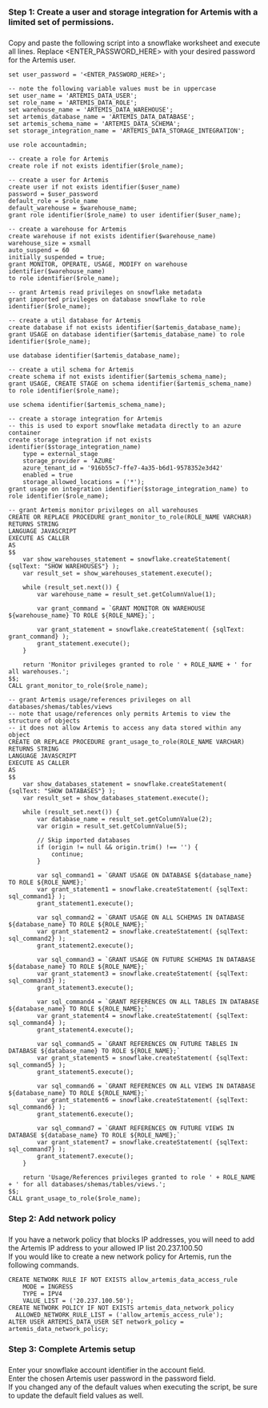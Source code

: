 ###
### Step 1: Create a user and storage integration for Artemis with a limited set of permissions.
### 
Copy and paste the following script into a snowflake worksheet and execute all lines. Replace <ENTER_PASSWORD_HERE> with your 
desired password for the Artemis user.

	set user_password = '<ENTER_PASSWORD_HERE>';

 	-- note the following variable values must be in uppercase
	set user_name = 'ARTEMIS_DATA_USER';
	set role_name = 'ARTEMIS_DATA_ROLE';
	set warehouse_name = 'ARTEMIS_DATA_WAREHOUSE';
	set artemis_database_name = 'ARTEMIS_DATA_DATABASE';
	set artemis_schema_name = 'ARTEMIS_DATA_SCHEMA';
	set storage_integration_name = 'ARTEMIS_DATA_STORAGE_INTEGRATION';
	
	use role accountadmin;
	
	-- create a role for Artemis
	create role if not exists identifier($role_name);
	
	-- create a user for Artemis
	create user if not exists identifier($user_name)
	password = $user_password
	default_role = $role_name
	default_warehouse = $warehouse_name;
	grant role identifier($role_name) to user identifier($user_name);
	
	-- create a warehouse for Artemis
	create warehouse if not exists identifier($warehouse_name)
	warehouse_size = xsmall
	auto_suspend = 60
	initially_suspended = true;
	grant MONITOR, OPERATE, USAGE, MODIFY on warehouse identifier($warehouse_name) 
	to role identifier($role_name);
	
	-- grant Artemis read privileges on snowflake metadata
	grant imported privileges on database snowflake to role identifier($role_name);
	
	-- create a util database for Artemis
	create database if not exists identifier($artemis_database_name);
	grant USAGE on database identifier($artemis_database_name) to role identifier($role_name);

 	use database identifier($artemis_database_name);
	
	-- create a util schema for Artemis
	create schema if not exists identifier($artemis_schema_name);
	grant USAGE, CREATE STAGE on schema identifier($artemis_schema_name) to role identifier($role_name);
	
	use schema identifier($artemis_schema_name);
	
	-- create a storage integration for Artemis
	-- this is used to export snowflake metadata directly to an azure container
	create storage integration if not exists identifier($storage_integration_name)
	    type = external_stage
	    storage_provider = 'AZURE'
	    azure_tenant_id = '916b55c7-ffe7-4a35-b6d1-9578352e3d42'
	    enabled = true
	    storage_allowed_locations = ('*');
	grant usage on integration identifier($storage_integration_name) to role identifier($role_name);
	
	-- grant Artemis monitor privileges on all warehouses
	CREATE OR REPLACE PROCEDURE grant_monitor_to_role(ROLE_NAME VARCHAR)
	RETURNS STRING
	LANGUAGE JAVASCRIPT
	EXECUTE AS CALLER
	AS
	$$
	    var show_warehouses_statement = snowflake.createStatement( {sqlText: "SHOW WAREHOUSES"} );
	    var result_set = show_warehouses_statement.execute();
	
	    while (result_set.next()) {
	        var warehouse_name = result_set.getColumnValue(1);
	        
	        var grant_command = `GRANT MONITOR ON WAREHOUSE ${warehouse_name} TO ROLE ${ROLE_NAME};`;
	        
	        var grant_statement = snowflake.createStatement( {sqlText: grant_command} );
	        grant_statement.execute();
	    }
	    
	    return 'Monitor privileges granted to role ' + ROLE_NAME + ' for all warehouses.';
	$$;
	CALL grant_monitor_to_role($role_name);
	
	-- grant Artemis usage/references privileges on all databases/shemas/tables/views
	-- note that usage/references only permits Artemis to view the structure of objects
	-- it does not allow Artemis to access any data stored within any object
	CREATE OR REPLACE PROCEDURE grant_usage_to_role(ROLE_NAME VARCHAR)
	RETURNS STRING
	LANGUAGE JAVASCRIPT
	EXECUTE AS CALLER
	AS
	$$
	    var show_databases_statement = snowflake.createStatement( {sqlText: "SHOW DATABASES"} );
	    var result_set = show_databases_statement.execute();
	
	    while (result_set.next()) {
	        var database_name = result_set.getColumnValue(2);
	        var origin = result_set.getColumnValue(5);
	
	        // Skip imported databases
	        if (origin != null && origin.trim() !== '') {
	            continue;
	        }
	
	        var sql_command1 = `GRANT USAGE ON DATABASE ${database_name} TO ROLE ${ROLE_NAME};`
	        var grant_statement1 = snowflake.createStatement( {sqlText: sql_command1} );
	        grant_statement1.execute();
	        
	        var sql_command2 = `GRANT USAGE ON ALL SCHEMAS IN DATABASE ${database_name} TO ROLE ${ROLE_NAME};`
	        var grant_statement2 = snowflake.createStatement( {sqlText: sql_command2} );
	        grant_statement2.execute();
	        
	        var sql_command3 = `GRANT USAGE ON FUTURE SCHEMAS IN DATABASE ${database_name} TO ROLE ${ROLE_NAME};`
	        var grant_statement3 = snowflake.createStatement( {sqlText: sql_command3} );
	        grant_statement3.execute();
	
	        var sql_command4 = `GRANT REFERENCES ON ALL TABLES IN DATABASE ${database_name} TO ROLE ${ROLE_NAME};`
	        var grant_statement4 = snowflake.createStatement( {sqlText: sql_command4} );
	        grant_statement4.execute();
	
	        var sql_command5 = `GRANT REFERENCES ON FUTURE TABLES IN DATABASE ${database_name} TO ROLE ${ROLE_NAME};`
	        var grant_statement5 = snowflake.createStatement( {sqlText: sql_command5} );
	        grant_statement5.execute();
	
	        var sql_command6 = `GRANT REFERENCES ON ALL VIEWS IN DATABASE ${database_name} TO ROLE ${ROLE_NAME};`
	        var grant_statement6 = snowflake.createStatement( {sqlText: sql_command6} );
	        grant_statement6.execute();
	
	        var sql_command7 = `GRANT REFERENCES ON FUTURE VIEWS IN DATABASE ${database_name} TO ROLE ${ROLE_NAME};`
	        var grant_statement7 = snowflake.createStatement( {sqlText: sql_command7} );
	        grant_statement7.execute();
	    }
	    
	    return 'Usage/References privileges granted to role ' + ROLE_NAME + ' for all databases/shemas/tables/views.';
	$$;
	CALL grant_usage_to_role($role_name);

###
### Step 2: Add network policy
###
If you have a network policy that blocks IP addresses, you will need to add the Artemis IP address to your allowed IP list 20.237.100.50\
If you would like to create a new network policy for Artemis, run the following commands.

	CREATE NETWORK RULE IF NOT EXISTS allow_artemis_data_access_rule
	    MODE = INGRESS
	    TYPE = IPV4
	    VALUE_LIST = ('20.237.100.50');
	CREATE NETWORK POLICY IF NOT EXISTS artemis_data_network_policy
	  ALLOWED_NETWORK_RULE_LIST = ('allow_artemis_access_rule');
	ALTER USER ARTEMIS_DATA_USER SET network_policy = artemis_data_network_policy;

###
### Step 3: Complete Artemis setup
###
Enter your snowflake account identifier in the account field.\
Enter the chosen Artemis user password in the password field.\
If you changed any of the default values when executing the script, be sure to update the default field values as well.
